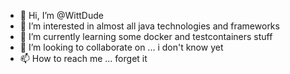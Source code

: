 - 👋 Hi, I’m @WittDude
- 👀 I’m interested in almost all java technologies and frameworks
- 🌱 I’m currently learning some docker and testcontainers stuff
- 💞️ I’m looking to collaborate on ... i don't know yet
- 📫 How to reach me ... forget it

<!---
WittDude/WittDude is a ✨ special ✨ repository because its `README.md` (this file) appears on your GitHub profile.
You can click the Preview link to take a look at your changes.
--->
